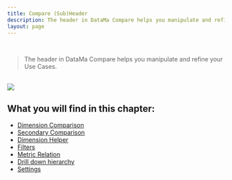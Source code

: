 ```yaml
---
title: Compare (Sub)Header
description: The header in DataMa Compare helps you manipulate and refine your Use Cases
layout: page
---
```



<br>

> The header in DataMa Compare helps you manipulate and refine your Use Cases.

<br>

<img src="{{site.url}}/{{site.baseurl}}/core_app/new/compare/interface/images/compare_header.jpg">

<br>

## What you will find in this chapter:

- [Dimension Comparison]({{site.url}}/{{site.baseurl}}/core_app/new/interface/subheader/dimension_comparison.html)
- [Secondary Comparison]({{site.url}}/{{site.baseurl}}/core_app/new/compare/interface/subheader/secondary_comparison.html)
- [Dimension Helper]({{site.url}}/{{site.baseurl}}/core_app/new/interface/subheader/dimension_helper.html)
- [Filters]({{site.url}}/{{site.baseurl}}/core_app/new/interface/subheader/filters.html)
- [Metric Relation]({{site.url}}/{{site.baseurl}}/core_app/new/interface/subheader/metrics_relation.html)
- [Drill down hierarchy]({{site.url}}/{{site.baseurl}}/core_app/new/compare/interface/subheader/drill_down_hierarchy.html)
- [Settings]({{site.url}}/{{site.baseurl}}/core_app/new/compare/interface/subheader/settings.html)
